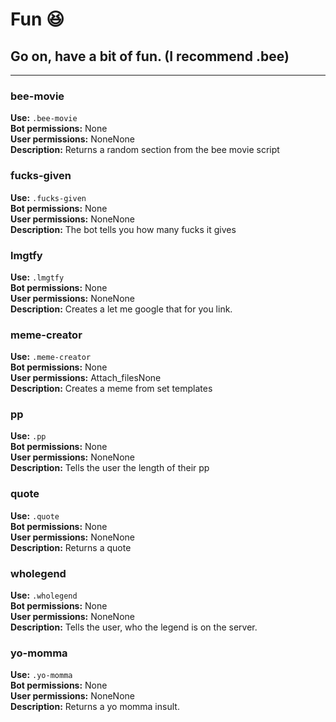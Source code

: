 # Fun 😆

Go on, have a bit of fun. (I recommend .bee)
---

---
### bee-movie

**Use:** `.bee-movie`<br/>
**Bot permissions:** None<br/>
**User permissions:** NoneNone<br/>
**Description:** Returns a random section from the bee movie script<br/>


### fucks-given

**Use:** `.fucks-given`<br/>
**Bot permissions:** None<br/>
**User permissions:** NoneNone<br/>
**Description:** The bot tells you how many fucks it gives<br/>


### lmgtfy

**Use:** `.lmgtfy`<br/>
**Bot permissions:** None<br/>
**User permissions:** NoneNone<br/>
**Description:** Creates a let me google that for you link.<br/>


### meme-creator

**Use:** `.meme-creator`<br/>
**Bot permissions:** None<br/>
**User permissions:** Attach_filesNone<br/>
**Description:** Creates a meme from set templates<br/>


### pp

**Use:** `.pp`<br/>
**Bot permissions:** None<br/>
**User permissions:** NoneNone<br/>
**Description:** Tells the user the length of their pp<br/>


### quote

**Use:** `.quote`<br/>
**Bot permissions:** None<br/>
**User permissions:** NoneNone<br/>
**Description:** Returns a quote<br/>


### wholegend

**Use:** `.wholegend`<br/>
**Bot permissions:** None<br/>
**User permissions:** NoneNone<br/>
**Description:** Tells the user, who the legend is on the server.<br/>


### yo-momma

**Use:** `.yo-momma`<br/>
**Bot permissions:** None<br/>
**User permissions:** NoneNone<br/>
**Description:** Returns a yo momma insult.<br/>
